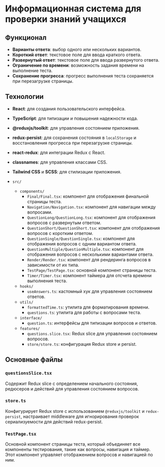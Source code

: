 # Информационная система для проверки знаний учащихся

## Функционал

- **Варианты ответа**: выбор одного или нескольких вариантов.
- **Короткий ответ**: текстовое поле для ввода краткого ответа.
- **Развернутый ответ**: текстовое поле для ввода развернутого ответа.
- **Ограничение по времени**: возможность задания времени на выполнение теста.
- **Сохранение прогресса**: прогресс выполнения теста сохраняется при перезагрузке страницы.


## Технологии

- **React**: для создания пользовательского интерфейса.
- **TypeScript**: для типизации и повышения надежности кода.
- **@reduxjs/toolkit**: для управления состоянием приложения.
- **redux-persist**: для сохранения состояния в `localStorage` и восстановления прогресса при перезагрузке страницы.
- **react-redux**: для интеграции Redux с React.
- **classnames**: для управления классами CSS.
- **Tailwind CSS** и **SCSS**: для стилизации приложения.

- `src/`
  - `components/`
    - `Final/Final.tsx`: компонент для отображения финальной страницы теста.
    - `Navigation/Navigation.tsx`: компонент для навигации между вопросами.
    - `QuestionLong/QuestionLong.tsx`: компонент для отображения вопросов с развернутым ответом.
    - `QuestionShort/QuestionShort.tsx`: компонент для отображения вопросов с коротким ответом.
    - `QuestionSingle/QuestionSingle.tsx`: компонент для отображения вопросов с одним вариантом ответа.
    - `QuestionMultiple/QuestionMultiple.tsx`: компонент для отображения вопросов с несколькими вариантами ответа.
    - `Render/Render.tsx`: компонент для рендеринга вопросов в зависимости от их типа.
    - `TestPage/TestPage.tsx`: основной компонент страницы теста.
    - `Timer/Timer.tsx`: компонент таймера для отсчета времени выполнения теста.
  - `hooks/`
    - `useAnswers.ts`: кастомный хук для управления состоянием ответов.
  - `utils/`
    - `formattedTime.ts`: утилита для форматирования времени.
    - `questions.ts`: утилита для работы с вопросами теста.
  - `interface/`
    - `question.ts`: интерфейсы для типизации вопросов и ответов.
  - `features/`
    - `questions.slice.tsx`: Redux slice для управления состоянием вопросов.
    - `store/store.ts`: конфигурация Redux store и persist.

## Основные файлы

### `questionsSlice.tsx`

Содержит Redux slice с определением начального состояния, редюсеров и действий для управления состоянием вопросов.

### `store.ts`

Конфигурирует Redux store с использованием `@reduxjs/toolkit` и `redux-persist`, настраивает middleware для игнорирования проверок сериализуемости для действий redux-persist.


### `TestPage.tsx`

Основной компонент страницы теста, который объединяет все компоненты тестирования, такие как вопросы, навигация и таймер. Этот компонент управляет отображением вопросов и навигацией по ним.
